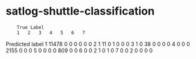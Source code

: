 # satlog-shuttle-classification



		True Label						
		1	2	3	4	5	6	7
Predicted label	1	11478	0	0	0	0	0	0
	2	1	11	0	1	0	0	0
	3	1	0	38	0	0	0	0
	4	0	0	0	2155	0	0	0
	5	0	0	0	0	809	0	0
	6	0	0	2	1	0	1	0
	7	0	0	2	0	0	0	0


